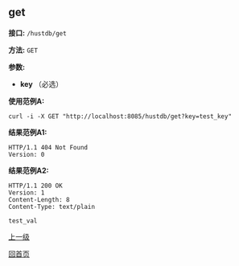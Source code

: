 ## get ##

**接口:** `/hustdb/get`

**方法:** `GET`

**参数:** 

*  **key** （必选）

**使用范例A:**

    curl -i -X GET "http://localhost:8085/hustdb/get?key=test_key"

**结果范例A1:**

	HTTP/1.1 404 Not Found
	Version: 0

**结果范例A2:**

	HTTP/1.1 200 OK
	Version: 1
	Content-Length: 8
	Content-Type: text/plain

	test_val

[上一级](../hustdb.md)

[回首页](../../../index.md)